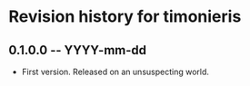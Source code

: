 # Revision history for timonieris

## 0.1.0.0 -- YYYY-mm-dd

* First version. Released on an unsuspecting world.

